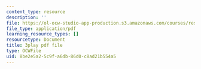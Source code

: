 ```yaml
---
content_type: resource
description: ''
file: https://ol-ocw-studio-app-production.s3.amazonaws.com/courses/res-18-009-learn-differential-equations-up-close-with-gilbert-strang-and-cleve-moler-fall-2015/8be2e5a25c9fa6db86d0c8ad21b554a5_LwSk9M5lJx4.pdf
file_type: application/pdf
learning_resource_types: []
resourcetype: Document
title: 3play pdf file
type: OCWFile
uid: 8be2e5a2-5c9f-a6db-86d0-c8ad21b554a5
---
```

